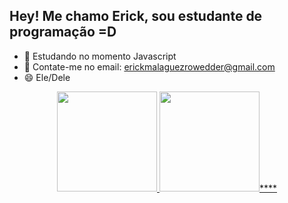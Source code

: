 ## Hey! Me chamo Erick, sou estudante de programação =D

- 🌱 Estudando no momento Javascript
- 💬 Contate-me no email: erickmalaguezrowedder@gmail.com
- 😄 Ele/Dele

<div align="center">
  <a href="https://github-readme-stats.vercel.app/api?username=erickmrowedder">
  <img height="160em" src="https://github-readme-stats.vercel.app/api?username=erickmrowedder&show_icons=true&theme=tokyonight&include_all_commits=true&count_private=true"/>
    <img height="160em" src="https://github-readme-stats.vercel.app/api/top-langs/?username=erickmrowedder&layout=compact&theme=tokyonight"/>****
   </div>

